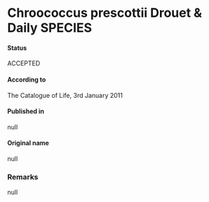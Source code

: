 Chroococcus prescottii Drouet & Daily SPECIES
=======

#### Status
ACCEPTED

#### According to
The Catalogue of Life, 3rd January 2011

#### Published in
null

#### Original name
null

### Remarks
null